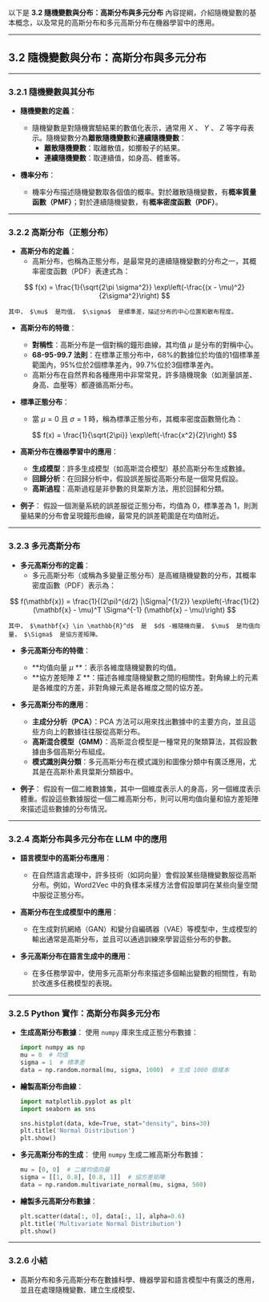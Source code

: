 以下是 **3.2 隨機變數與分布：高斯分布與多元分布** 內容提綱，介紹隨機變數的基本概念，以及常見的高斯分布和多元高斯分布在機器學習中的應用。

---

## **3.2 隨機變數與分布：高斯分布與多元分布**

---

### **3.2.1 隨機變數與其分布**
- **隨機變數的定義**：
  - 隨機變數是對隨機實驗結果的數值化表示，通常用  $X$ 、 $Y$ 、 $Z$  等字母表示。隨機變數分為**離散隨機變數**和**連續隨機變數**：
    - **離散隨機變數**：取離散值，如擲骰子的結果。
    - **連續隨機變數**：取連續值，如身高、體重等。

- **機率分布**：
  - 機率分布描述隨機變數取各個值的概率。對於離散隨機變數，有**概率質量函數（PMF）**；對於連續隨機變數，有**概率密度函數（PDF）**。

---

### **3.2.2 高斯分布（正態分布）**
- **高斯分布的定義**：
  - 高斯分布，也稱為正態分布，是最常見的連續隨機變數的分布之一，其概率密度函數（PDF）表達式為：

```math
    f(x) = \frac{1}{\sqrt{2\pi \sigma^2}} \exp\left(-\frac{(x - \mu)^2}{2\sigma^2}\right)

```
    其中， $\mu$  是均值， $\sigma$  是標準差，描述分布的中心位置和散布程度。

- **高斯分布的特徵**：
  - **對稱性**：高斯分布是一個對稱的鐘形曲線，其均值  $\mu$  是分布的對稱中心。
  - **68-95-99.7 法則**：在標準正態分布中，68%的數據位於均值的1個標準差範圍內，95%位於2個標準差內，99.7%位於3個標準差內。
  - 高斯分布在自然界和各種應用中非常常見，許多隨機現象（如測量誤差、身高、血壓等）都遵循高斯分布。

- **標準正態分布**：
  - 當  $\mu = 0$  且  $\sigma = 1$  時，稱為標準正態分布，其概率密度函數簡化為：

```math
    f(x) = \frac{1}{\sqrt{2\pi}} \exp\left(-\frac{x^2}{2}\right)

```

- **高斯分布在機器學習中的應用**：
  - **生成模型**：許多生成模型（如高斯混合模型）基於高斯分布生成數據。
  - **回歸分析**：在回歸分析中，假設誤差服從高斯分布是一個常見假設。
  - **高斯過程**：高斯過程是非參數的貝葉斯方法，用於回歸和分類。

- **例子**：
  假設一個測量系統的誤差服從正態分布，均值為 0，標準差為 1，則測量結果的分布會呈現鐘形曲線，最常見的誤差範圍是在均值附近。

---

### **3.2.3 多元高斯分布**
- **多元高斯分布的定義**：
  - 多元高斯分布（或稱為多變量正態分布）是高維隨機變數的分布，其概率密度函數（PDF）表示為：

```math
    f(\mathbf{x}) = \frac{1}{(2\pi)^{d/2} |\Sigma|^{1/2}} \exp\left(-\frac{1}{2} (\mathbf{x} - \mu)^T \Sigma^{-1} (\mathbf{x} - \mu)\right)

```
    其中， $\mathbf{x} \in \mathbb{R}^d$  是  $d$ -維隨機向量， $\mu$  是均值向量， $\Sigma$  是協方差矩陣。

- **多元高斯分布的特徵**：
  - **均值向量  $\mu$ **：表示各維度隨機變數的均值。
  - **協方差矩陣  $\Sigma$ **：描述各維度隨機變數之間的相關性。對角線上的元素是各維度的方差，非對角線元素是各維度之間的協方差。

- **多元高斯分布的應用**：
  - **主成分分析（PCA）**：PCA 方法可以用來找出數據中的主要方向，並且這些方向上的數據往往服從高斯分布。
  - **高斯混合模型（GMM）**：高斯混合模型是一種常見的聚類算法，其假設數據由多個高斯分布組成。
  - **模式識別與分類**：多元高斯分布在模式識別和圖像分類中有廣泛應用，尤其是在高斯朴素貝葉斯分類器中。

- **例子**：
  假設有一個二維數據集，其中一個維度表示人的身高，另一個維度表示體重。假設這些數據服從一個二維高斯分布，則可以用均值向量和協方差矩陣來描述這些數據的分布情況。

---

### **3.2.4 高斯分布與多元分布在 LLM 中的應用**
- **語言模型中的高斯分布應用**：
  - 在自然語言處理中，許多技術（如詞向量）會假設某些隨機變數服從高斯分布。例如，Word2Vec 中的負樣本采樣方法會假設單詞在某些向量空間中服從正態分布。
  
- **高斯分布在生成模型中的應用**：
  - 在生成對抗網絡（GAN）和變分自編碼器（VAE）等模型中，生成模型的輸出通常是高斯分布，並且可以通過訓練來學習這些分布的參數。

- **多元高斯分布在語言生成中的應用**：
  - 在多任務學習中，使用多元高斯分布來描述多個輸出變數的相關性，有助於改進多任務模型的表現。

---

### **3.2.5 Python 實作：高斯分布與多元分布**
- **生成高斯分布數據**：
  使用 `numpy` 庫來生成正態分布數據：
  ```python
  import numpy as np
  mu = 0  # 均值
  sigma = 1  # 標準差
  data = np.random.normal(mu, sigma, 1000)  # 生成 1000 個樣本
  ```

- **繪製高斯分布曲線**：
  ```python
  import matplotlib.pyplot as plt
  import seaborn as sns
  
  sns.histplot(data, kde=True, stat="density", bins=30)
  plt.title('Normal Distribution')
  plt.show()
  ```

- **多元高斯分布的生成**：
  使用 `numpy` 生成二維高斯分布數據：
  ```python
  mu = [0, 0]  # 二維均值向量
  sigma = [[1, 0.8], [0.8, 1]]  # 協方差矩陣
  data = np.random.multivariate_normal(mu, sigma, 500)
  ```

- **繪製多元高斯分布數據**：
  ```python
  plt.scatter(data[:, 0], data[:, 1], alpha=0.6)
  plt.title('Multivariate Normal Distribution')
  plt.show()
  ```

---

### **3.2.6 小結**
- 高斯分布和多元高斯分布在數據科學、機器學習和語言模型中有廣泛的應用，並且在處理隨機變數、建立生成模型、